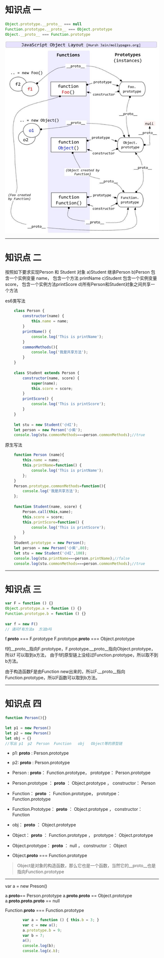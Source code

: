 # 知识点 一
```js
Object.prototype.__proto__ === null
Function.prototype.__proto__ === Object.prototype
Object.__proto__ === Function.prototype
```
![alt 原型链图解](./原型链图.png)

*******************************************************************************************************************************************************************************************
# 知识点 二
按照如下要求实现Person 和 Student 对象
 a)Student 继承Person 
 b)Person 包含一个实例变量 name， 包含一个方法 printName
 c)Student 包含一个实例变量 score， 包含一个实例方法printScore
 d)所有Person和Student对象之间共享一个方法

es6类写法
```js
    class Person {
        constructor(name) {
            this.name = name;
        }
        printName() {
            console.log('This is printName');
        }
        commonMethods(){
            console.log('我是共享方法');
        }
    }

    class Student extends Person {
        constructor(name, score) {
            super(name);
            this.score = score;
        }
        printScore() {
            console.log('This is printScore');
        }
    }

    let stu = new Student('小红');
    let person = new Person('小紫');
    console.log(stu.commonMethods===person.commonMethods);//true
```

原生写法
```js
    function Person (name){
        this.name = name;
        this.printName=function() {
            console.log('This is printName');
        };
    }
    Person.prototype.commonMethods=function(){
        console.log('我是共享方法');
    };

    function Student(name, score) {
        Person.call(this,name);
        this.score = score;
        this.printScore=function() {
            console.log('This is printScore');
        }
    }
    Student.prototype = new Person();
    let person = new Person('小紫',80);
    let stu = new Student('小红',100);
    console.log(stu.printName===person.printName);//false
    console.log(stu.commonMethods===person.commonMethods);//true

```

*******************************************************************************************************************************************************************************************
# 知识点 三
```js
var F = function () {}
Object.prototype.a = function () {}
Function.prototype.b = function () {}

var f = new F()
// 请问f有方法a  方法b吗
```

f.__proto__ === F.prototype
F.prototype.__proto__ === Object.prototype

f的__proto__指向F.prototype，F.prototype.__proto__指向Object.prototype，所以f 可以取到a方法， 由于f的原型链上没经过Function.prototype，所以取不到b方法。

由于构造函数F是由Function new出来的，所以F.__proto__指向Function.prototype，所以F函数可以取到b方法。

*******************************************************************************************************************************************************************************************


# 知识点 四
```js
function Person(){}

let p1 = new Person()
let p2 = new Person()
let obj = {}
//写出 p1  p2  Person  Function   obj   Object等的原型链
```
* p1:      __proto__ :  Person.prototype       

* p2:      __proto__ :  Person.prototype 

* Person  :         __proto__： Function.prototype，    prototype： Person.prototype

* Person.prototype ：         __proto__ ： Object.prototype ，  constructor： Person

* Function：       __proto__ ： Function.prototype，   prototype： Function.prototype

* Function.Prototype：     __proto__ ：  Object.prototype ，   constructor：  Function

* obj：    __proto__ ： Object.prototype

* Object：   __proto__ ： Function.prototype  ，   prototype：  Object.prototype

* Object.prototype：    __proto__ ：  null  ，   constructor  ：  Object

* Object.__proto__  === Function.prototype
> Object是对象的构造函数，那么它也是一个函数，当然它的__proto__也是指向Function.prototype

*******************************************************************************************************************************************************************************************


var a = new Preson()

a.__proto__== Person.prototype
a.__proto__.__proto__ == Object.prototype
a.__proto__.__proto__.__proto__ == null

Function.__proto__ === Function.prototype


```js
		var a = function () { this.b = 3; }
		var c = new a();
		a.prototype.b = 9;
		var b = 7;
		a();
		console.log(b);
		console.log(c.b); 
```